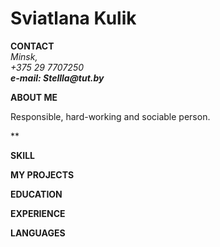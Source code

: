 # Sviatlana Kulik

**CONTACT**  
_Minsk,_  
_+375 29 7707250_  
**_e-mail: Stellla@tut.by_**

**ABOUT ME**

Responsible, hard-working and sociable person.

\*\*

**SKILL**

**MY PROJECTS**

**EDUCATION**

**EXPERIENCE**

**LANGUAGES**
